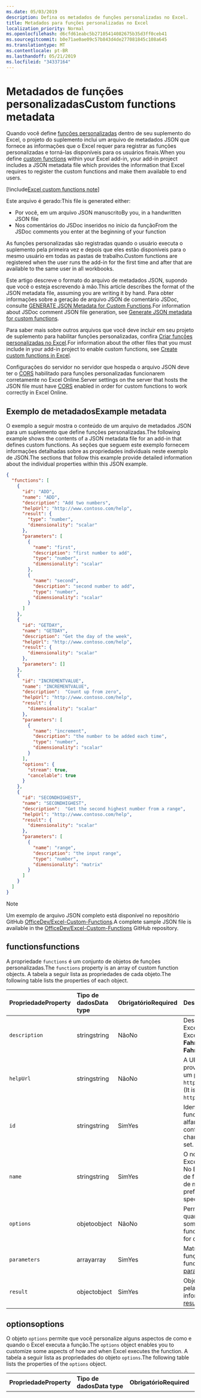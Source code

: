 ```yaml
---
ms.date: 05/03/2019
description: Defina os metadados de funções personalizadas no Excel.
title: Metadados para funções personalizadas no Excel
localization_priority: Normal
ms.openlocfilehash: d6cfd61eabc5b27105414082675b35d3ff0ceb41
ms.sourcegitcommit: b0e71ae0ae09c57b843d4de277081845c108a645
ms.translationtype: MT
ms.contentlocale: pt-BR
ms.lasthandoff: 05/21/2019
ms.locfileid: "34337164"
---
```

# <a name="custom-functions-metadata"></a><span data-ttu-id="43614-103">Metadados de funções personalizadas</span><span class="sxs-lookup"><span data-stu-id="43614-103">Custom functions metadata</span></span>

<span data-ttu-id="43614-104">Quando você define [funções personalizadas](custom-functions-overview.md) dentro de seu suplemento do Excel, o projeto do suplemento inclui um arquivo de metadados JSON que fornece as informações que o Excel requer para registrar as funções personalizadas e torná-las disponíveis para os usuários finais.</span><span class="sxs-lookup"><span data-stu-id="43614-104">When you define [custom functions](custom-functions-overview.md) within your Excel add-in, your add-in project includes a JSON metadata file which provides the information that Excel requires to register the custom functions and make them available to end users.</span></span>

[!include[Excel custom functions note](../includes/excel-custom-functions-note.md)]

<span data-ttu-id="43614-105">Este arquivo é gerado:</span><span class="sxs-lookup"><span data-stu-id="43614-105">This file is generated either:</span></span>

- <span data-ttu-id="43614-106">Por você, em um arquivo JSON manuscrito</span><span class="sxs-lookup"><span data-stu-id="43614-106">By you, in a handwritten JSON file</span></span>
- <span data-ttu-id="43614-107">Nos comentários do JSDoc inseridos no início da função</span><span class="sxs-lookup"><span data-stu-id="43614-107">From the JSDoc comments you enter at the beginning of your function</span></span>

<span data-ttu-id="43614-108">As funções personalizadas são registradas quando o usuário executa o suplemento pela primeira vez e depois que eles estão disponíveis para o mesmo usuário em todas as pastas de trabalho.</span><span class="sxs-lookup"><span data-stu-id="43614-108">Custom functions are registered when the user runs the add-in for the first time and after that are available to the same user in all workbooks.</span></span>

<span data-ttu-id="43614-109">Este artigo descreve o formato do arquivo de metadados JSON, supondo que você o esteja escrevendo à mão.</span><span class="sxs-lookup"><span data-stu-id="43614-109">This article describes the format of the JSON metadata file, assuming you are writing it by hand.</span></span> <span data-ttu-id="43614-110">Para obter informações sobre a geração de arquivo JSON de comentário JSDoc, consulte [GENERATE JSON Metadata for Custom Functions](custom-functions-json-autogeneration.md).</span><span class="sxs-lookup"><span data-stu-id="43614-110">For information about JSDoc comment JSON file generation, see [Generate JSON metadata for custom functions](custom-functions-json-autogeneration.md).</span></span>

<span data-ttu-id="43614-111">Para saber mais sobre outros arquivos que você deve incluir em seu projeto de suplemento para habilitar funções personalizadas, confira [Criar funções personalizadas no Excel](custom-functions-overview.md).</span><span class="sxs-lookup"><span data-stu-id="43614-111">For information about the other files that you must include in your add-in project to enable custom functions, see [Create custom functions in Excel](custom-functions-overview.md).</span></span>

<span data-ttu-id="43614-112">Configurações do servidor no servidor que hospeda o arquivo JSON deve ter o [CORS](https://developer.mozilla.org/docs/Web/HTTP/CORS) habilitado para funções personalizadas funcionarem corretamente no Excel Online.</span><span class="sxs-lookup"><span data-stu-id="43614-112">Server settings on the server that hosts the JSON file must have [CORS](https://developer.mozilla.org/docs/Web/HTTP/CORS) enabled in order for custom functions to work correctly in Excel Online.</span></span>

## <a name="example-metadata"></a><span data-ttu-id="43614-113">Exemplo de metadados</span><span class="sxs-lookup"><span data-stu-id="43614-113">Example metadata</span></span>

<span data-ttu-id="43614-114">O exemplo a seguir mostra o conteúdo de um arquivo de metadados JSON para um suplemento que define funções personalizadas.</span><span class="sxs-lookup"><span data-stu-id="43614-114">The following example shows the contents of a JSON metadata file for an add-in that defines custom functions.</span></span> <span data-ttu-id="43614-115">As seções que seguem este exemplo fornecem informações detalhadas sobre as propriedades individuais neste exemplo de JSON.</span><span class="sxs-lookup"><span data-stu-id="43614-115">The sections that follow this example provide detailed information about the individual properties within this JSON example.</span></span>

```json
{
  "functions": [
    {
      "id": "ADD",
      "name": "ADD",
      "description": "Add two numbers",
      "helpUrl": "http://www.contoso.com/help",
      "result": {
        "type": "number",
        "dimensionality": "scalar"
      },
      "parameters": [
        {
          "name": "first",
          "description": "first number to add",
          "type": "number",
          "dimensionality": "scalar"
        },
        {
          "name": "second",
          "description": "second number to add",
          "type": "number",
          "dimensionality": "scalar"
        }
      ]
    },
    {
      "id": "GETDAY",
      "name": "GETDAY",
      "description": "Get the day of the week",
      "helpUrl": "http://www.contoso.com/help",
      "result": {
        "dimensionality": "scalar"
      },
      "parameters": []
    },
    {
      "id": "INCREMENTVALUE",
      "name": "INCREMENTVALUE", 
      "description":  "Count up from zero",
      "helpUrl": "http://www.contoso.com/help",
      "result": {
        "dimensionality": "scalar"
      },
      "parameters": [
        {
          "name": "increment",
          "description": "the number to be added each time",
          "type": "number",
          "dimensionality": "scalar"
        }
      ],
      "options": {
        "stream": true,
        "cancelable": true
      }
    },
    {
      "id": "SECONDHIGHEST",
      "name": "SECONDHIGHEST", 
      "description":  "Get the second highest number from a range",
      "helpUrl": "http://www.contoso.com/help",
      "result": {
        "dimensionality": "scalar"
      },
      "parameters": [
        {
          "name": "range",
          "description": "the input range",
          "type": "number",
          "dimensionality": "matrix"
        }
      ]
    }
  ]
}
```

> [!NOTE]
> <span data-ttu-id="43614-116">Um exemplo de arquivo JSON completo está disponível no repositório GitHub [OfficeDev/Excel-Custom-Functions](https://github.com/OfficeDev/Excel-Custom-Functions/blob/master/src/functions/functions.json).</span><span class="sxs-lookup"><span data-stu-id="43614-116">A complete sample JSON file is available in the [OfficeDev/Excel-Custom-Functions](https://github.com/OfficeDev/Excel-Custom-Functions/blob/master/src/functions/functions.json) GitHub repository.</span></span>

## <a name="functions"></a><span data-ttu-id="43614-117">functions</span><span class="sxs-lookup"><span data-stu-id="43614-117">functions</span></span> 

<span data-ttu-id="43614-118">A propriedade `functions` é um conjunto de objetos de funções personalizadas.</span><span class="sxs-lookup"><span data-stu-id="43614-118">The `functions` property is an array of custom function objects.</span></span> <span data-ttu-id="43614-119">A tabela a seguir lista as propriedades de cada objeto.</span><span class="sxs-lookup"><span data-stu-id="43614-119">The following table lists the properties of each object.</span></span>

|  <span data-ttu-id="43614-120">Propriedade</span><span class="sxs-lookup"><span data-stu-id="43614-120">Property</span></span>  |  <span data-ttu-id="43614-121">Tipo de dados</span><span class="sxs-lookup"><span data-stu-id="43614-121">Data type</span></span>  |  <span data-ttu-id="43614-122">Obrigatório</span><span class="sxs-lookup"><span data-stu-id="43614-122">Required</span></span>  |  <span data-ttu-id="43614-123">Descrição</span><span class="sxs-lookup"><span data-stu-id="43614-123">Description</span></span>  |
|:-----|:-----|:-----|:-----|
|  `description`  |  <span data-ttu-id="43614-124">string</span><span class="sxs-lookup"><span data-stu-id="43614-124">string</span></span>  |  <span data-ttu-id="43614-125">Não</span><span class="sxs-lookup"><span data-stu-id="43614-125">No</span></span>  |  <span data-ttu-id="43614-126">Descrição da função que é exibida aos usuários finais no Excel.</span><span class="sxs-lookup"><span data-stu-id="43614-126">The description of the function that end users see in Excel.</span></span> <span data-ttu-id="43614-127">Por exemplo, **Converte um valor em Celsius para Fahrenheit**.</span><span class="sxs-lookup"><span data-stu-id="43614-127">For example, **Converts a Celsius value to Fahrenheit**.</span></span> |
|  `helpUrl`  |  <span data-ttu-id="43614-128">string</span><span class="sxs-lookup"><span data-stu-id="43614-128">string</span></span>  |   <span data-ttu-id="43614-129">Não</span><span class="sxs-lookup"><span data-stu-id="43614-129">No</span></span>  |  <span data-ttu-id="43614-130">A URL que fornece informações sobre a função.</span><span class="sxs-lookup"><span data-stu-id="43614-130">URL that provides information about the function.</span></span> <span data-ttu-id="43614-131">(Ela é exibida em um painel de tarefas). Por exemplo, `http://contoso.com/help/convertcelsiustofahrenheit.html`.</span><span class="sxs-lookup"><span data-stu-id="43614-131">(It is displayed in a task pane.) For example, `http://contoso.com/help/convertcelsiustofahrenheit.html`.</span></span> |
| `id`     | <span data-ttu-id="43614-132">string</span><span class="sxs-lookup"><span data-stu-id="43614-132">string</span></span> | <span data-ttu-id="43614-133">Sim</span><span class="sxs-lookup"><span data-stu-id="43614-133">Yes</span></span> | <span data-ttu-id="43614-134">Identificação exclusiva para a função.</span><span class="sxs-lookup"><span data-stu-id="43614-134">A unique ID for the function.</span></span> <span data-ttu-id="43614-135">Essa ID pode conter apenas caracteres alfanuméricos e pontos e não deve ser alterada depois de configurada.</span><span class="sxs-lookup"><span data-stu-id="43614-135">This ID can only contain alphanumeric characters and periods and should not be changed after it is set.</span></span> |
|  `name`  |  <span data-ttu-id="43614-136">string</span><span class="sxs-lookup"><span data-stu-id="43614-136">string</span></span>  |  <span data-ttu-id="43614-137">Sim</span><span class="sxs-lookup"><span data-stu-id="43614-137">Yes</span></span>  |  <span data-ttu-id="43614-138">O nome da função que é exibida aos usuários finais no Excel.</span><span class="sxs-lookup"><span data-stu-id="43614-138">The name of the function that end users see in Excel.</span></span> <span data-ttu-id="43614-139">No Excel, o nome da função será prefixado pelo namespace de funções personalizadas que é especificado no arquivo de manifesto XML.</span><span class="sxs-lookup"><span data-stu-id="43614-139">In Excel, this function name will be prefixed by the custom functions namespace that's specified in the XML manifest file.</span></span> |
|  `options`  |  <span data-ttu-id="43614-140">objeto</span><span class="sxs-lookup"><span data-stu-id="43614-140">object</span></span>  |  <span data-ttu-id="43614-141">Não</span><span class="sxs-lookup"><span data-stu-id="43614-141">No</span></span>  |  <span data-ttu-id="43614-142">Permite que você personalize alguns aspectos de como e quando o Excel executa a função.</span><span class="sxs-lookup"><span data-stu-id="43614-142">Enables you to customize some aspects of how and when Excel executes the function.</span></span> <span data-ttu-id="43614-143">Confira [opções](#options) para obter detalhes.</span><span class="sxs-lookup"><span data-stu-id="43614-143">See [options](#options) for details.</span></span> |
|  `parameters`  |  <span data-ttu-id="43614-144">array</span><span class="sxs-lookup"><span data-stu-id="43614-144">array</span></span>  |  <span data-ttu-id="43614-145">Sim</span><span class="sxs-lookup"><span data-stu-id="43614-145">Yes</span></span>  |  <span data-ttu-id="43614-146">Matriz que define os parâmetros de entrada para a função.</span><span class="sxs-lookup"><span data-stu-id="43614-146">Array that defines the input parameters for the function.</span></span> <span data-ttu-id="43614-147">Confira os [parâmetros](#parameters) para obter detalhes.</span><span class="sxs-lookup"><span data-stu-id="43614-147">See [parameters](#parameters)  for details.</span></span> |
|  `result`  |  <span data-ttu-id="43614-148">object</span><span class="sxs-lookup"><span data-stu-id="43614-148">object</span></span>  |  <span data-ttu-id="43614-149">Sim</span><span class="sxs-lookup"><span data-stu-id="43614-149">Yes</span></span>  |  <span data-ttu-id="43614-150">Objeto que define o tipo de informação que é retornada pela função do Excel.</span><span class="sxs-lookup"><span data-stu-id="43614-150">Object that defines the type of information that is returned by the function.</span></span> <span data-ttu-id="43614-151">Confira [resultado](#result) para obter detalhes.</span><span class="sxs-lookup"><span data-stu-id="43614-151">See [result](#result) for details.</span></span> |

## <a name="options"></a><span data-ttu-id="43614-152">options</span><span class="sxs-lookup"><span data-stu-id="43614-152">options</span></span>

<span data-ttu-id="43614-153">O objeto `options` permite que você personalize alguns aspectos de como e quando o Excel executa a função.</span><span class="sxs-lookup"><span data-stu-id="43614-153">The `options` object enables you to customize some aspects of how and when Excel executes the function.</span></span> <span data-ttu-id="43614-154">A tabela a seguir lista as propriedades do objeto `options`.</span><span class="sxs-lookup"><span data-stu-id="43614-154">The following table lists the properties of the `options` object.</span></span>

|  <span data-ttu-id="43614-155">Propriedade</span><span class="sxs-lookup"><span data-stu-id="43614-155">Property</span></span>  |  <span data-ttu-id="43614-156">Tipo de dados</span><span class="sxs-lookup"><span data-stu-id="43614-156">Data type</span></span>  |  <span data-ttu-id="43614-157">Obrigatório</span><span class="sxs-lookup"><span data-stu-id="43614-157">Required</span></span>  |  <span data-ttu-id="43614-158">Descrição</span><span class="sxs-lookup"><span data-stu-id="43614-158">Description</span></span>  |
|:-----|:-----|:-----|:-----|
|  `cancelable`  |  <span data-ttu-id="43614-159">booliano</span><span class="sxs-lookup"><span data-stu-id="43614-159">boolean</span></span>  |  <span data-ttu-id="43614-160">Não</span><span class="sxs-lookup"><span data-stu-id="43614-160">No</span></span><br/><br/><span data-ttu-id="43614-161">O valor padrão é `false`.</span><span class="sxs-lookup"><span data-stu-id="43614-161">Default value is `false`.</span></span>  |  <span data-ttu-id="43614-162">Se o valor for `true`, o Excel chamará o manipulador `onCanceled` sempre que o usuário realizar uma ação que tenha o efeito de cancelar a função, por exemplo, manualmente acionar um recálculo ou editar uma célula referenciada pela função.</span><span class="sxs-lookup"><span data-stu-id="43614-162">If `true`, Excel calls the `onCanceled` handler whenever the user takes an action that has the effect of canceling the function; for example, manually triggering recalculation or editing a cell that is referenced by the function.</span></span> <span data-ttu-id="43614-163">Se você usar essa opção, o Excel chamará a função JavaScript com um parâmetro `caller` adicional.</span><span class="sxs-lookup"><span data-stu-id="43614-163">If you use this option, Excel will call the JavaScript function with an additional `caller` parameter.</span></span> <span data-ttu-id="43614-164">(***Não*** registre este parâmetro na propriedade `parameters`).</span><span class="sxs-lookup"><span data-stu-id="43614-164">(Do ***not*** register this parameter in the `parameters` property).</span></span> <span data-ttu-id="43614-165">No corpo da função, um manipulador deve ser atribuído ao membro `caller.onCanceled`.</span><span class="sxs-lookup"><span data-stu-id="43614-165">In the body of the function, a handler must be assigned to the `caller.onCanceled` member.</span></span> <span data-ttu-id="43614-166">Para saber mais, confira [Cancelar uma função](custom-functions-web-reqs.md#stream-and-cancel-functions).</span><span class="sxs-lookup"><span data-stu-id="43614-166">For more information, see [Canceling a function](custom-functions-web-reqs.md#stream-and-cancel-functions).</span></span> |
|  `requiresAddress`  | <span data-ttu-id="43614-167">booliano</span><span class="sxs-lookup"><span data-stu-id="43614-167">boolean</span></span> | <span data-ttu-id="43614-168">Não</span><span class="sxs-lookup"><span data-stu-id="43614-168">No</span></span> <br/><br/><span data-ttu-id="43614-169">O valor padrão é `false`.</span><span class="sxs-lookup"><span data-stu-id="43614-169">Default value is `false`.</span></span> | <br /><br /> <span data-ttu-id="43614-170">Se true, sua função personalizada pode acessar o endereço da célula que invocou sua função personalizada.</span><span class="sxs-lookup"><span data-stu-id="43614-170">If true, your custom function can access the address of the cell that invoked your custom function.</span></span> <span data-ttu-id="43614-171">Para obter o endereço da célula que chamou sua função personalizada, use Context. Address em sua função personalizada.</span><span class="sxs-lookup"><span data-stu-id="43614-171">To get the address of the cell that invoked your custom function, use context.address in your custom function.</span></span> <span data-ttu-id="43614-172">Para saber mais, confira [determinar quais célula chamada sua função personalizada](/office/dev/add-ins/excel/custom-functions-overview#determine-which-cell-invoked-your-custom-function).</span><span class="sxs-lookup"><span data-stu-id="43614-172">For more information, see [Determine which cell invoked your custom function](/office/dev/add-ins/excel/custom-functions-overview#determine-which-cell-invoked-your-custom-function).</span></span> <span data-ttu-id="43614-173">As funções personalizadas não podem ser definidas como streaming e requiresAddress.</span><span class="sxs-lookup"><span data-stu-id="43614-173">Custom functions cannot be set as both streaming and requiresAddress.</span></span> <span data-ttu-id="43614-174">Ao usar essa opção, o parâmetro "invocationContext" deve ser o último parâmetro passado em opções.</span><span class="sxs-lookup"><span data-stu-id="43614-174">When using this option, the 'invocationContext' parameter must be the last parameter passed in options.</span></span> |
|  `stream`  |  <span data-ttu-id="43614-175">booliano</span><span class="sxs-lookup"><span data-stu-id="43614-175">boolean</span></span>  |  <span data-ttu-id="43614-176">Não</span><span class="sxs-lookup"><span data-stu-id="43614-176">No</span></span><br/><br/><span data-ttu-id="43614-177">O valor padrão é `false`.</span><span class="sxs-lookup"><span data-stu-id="43614-177">Default value is `false`.</span></span>  |  <span data-ttu-id="43614-178">Se o valor for `true`, a função poderá gerar uma saída para a célula de forma repetida, mesmo quando invocada somente uma vez.</span><span class="sxs-lookup"><span data-stu-id="43614-178">If `true`, the function can output repeatedly to the cell even when invoked only once.</span></span> <span data-ttu-id="43614-179">Essa opção é útil para fontes de dados que mudam constantemente, como preços de ações.</span><span class="sxs-lookup"><span data-stu-id="43614-179">This option is useful for rapidly-changing data sources, such as a stock price.</span></span> <span data-ttu-id="43614-180">Se você usar essa opção, o Excel chamará a função JavaScript com um parâmetro `caller` adicional.</span><span class="sxs-lookup"><span data-stu-id="43614-180">If you use this option, Excel will call the JavaScript function with an additional `caller` parameter.</span></span> <span data-ttu-id="43614-181">(***Não*** registre este parâmetro na propriedade `parameters`).</span><span class="sxs-lookup"><span data-stu-id="43614-181">(Do ***not*** register this parameter in the `parameters` property).</span></span> <span data-ttu-id="43614-182">A função não deve ter instruções `return`.</span><span class="sxs-lookup"><span data-stu-id="43614-182">The function should have no `return` statement.</span></span> <span data-ttu-id="43614-183">Em vez disso, o valor resultante é passado como o argumento do método de retorno `caller.setResult`.</span><span class="sxs-lookup"><span data-stu-id="43614-183">Instead, the result value is passed as the argument of the `caller.setResult` callback method.</span></span> <span data-ttu-id="43614-184">Para saber mais informações, confira [Funções de streaming](custom-functions-web-reqs.md#stream-and-cancel-functions).</span><span class="sxs-lookup"><span data-stu-id="43614-184">For more information, see [Streaming functions](custom-functions-web-reqs.md#stream-and-cancel-functions).</span></span> |
|  `volatile`  | <span data-ttu-id="43614-185">booliano</span><span class="sxs-lookup"><span data-stu-id="43614-185">boolean</span></span> | <span data-ttu-id="43614-186">Não</span><span class="sxs-lookup"><span data-stu-id="43614-186">No</span></span> <br/><br/><span data-ttu-id="43614-187">O valor padrão é `false`.</span><span class="sxs-lookup"><span data-stu-id="43614-187">Default value is `false`.</span></span> | <br /><br /> <span data-ttu-id="43614-188">Se for `true`, a função será recalculada sempre que o Excel recalcular, em vez de apenas quando os valores dependentes da fórmula forem alterados.</span><span class="sxs-lookup"><span data-stu-id="43614-188">If `true`, the function will recalculate each time Excel recalculates, instead of only when the formula's dependent values have changed.</span></span> <span data-ttu-id="43614-189">Uma função não pode ser de streaming e volátil ao mesmo tempo.</span><span class="sxs-lookup"><span data-stu-id="43614-189">A function cannot be both streaming and volatile.</span></span> <span data-ttu-id="43614-190">Se as propriedades `stream` e `volatile` forem definidas como `true`, a opção volátil será ignorada.</span><span class="sxs-lookup"><span data-stu-id="43614-190">If the `stream` and `volatile` properties are both set to `true`, the volatile option will be ignored.</span></span> |

## <a name="parameters"></a><span data-ttu-id="43614-191">parâmetros</span><span class="sxs-lookup"><span data-stu-id="43614-191">parameters</span></span>

<span data-ttu-id="43614-192">A propriedade `parameters` é uma matriz de objetos de parâmetro.</span><span class="sxs-lookup"><span data-stu-id="43614-192">The `parameters` property is an array of parameter objects.</span></span> <span data-ttu-id="43614-193">A tabela a seguir lista as propriedades de cada objeto.</span><span class="sxs-lookup"><span data-stu-id="43614-193">The following table lists the properties of each object.</span></span>

|  <span data-ttu-id="43614-194">Propriedade</span><span class="sxs-lookup"><span data-stu-id="43614-194">Property</span></span>  |  <span data-ttu-id="43614-195">Tipo de dados</span><span class="sxs-lookup"><span data-stu-id="43614-195">Data type</span></span>  |  <span data-ttu-id="43614-196">Obrigatório</span><span class="sxs-lookup"><span data-stu-id="43614-196">Required</span></span>  |  <span data-ttu-id="43614-197">Descrição</span><span class="sxs-lookup"><span data-stu-id="43614-197">Description</span></span>  |
|:-----|:-----|:-----|:-----|
|  `description`  |  <span data-ttu-id="43614-198">string</span><span class="sxs-lookup"><span data-stu-id="43614-198">string</span></span>  |  <span data-ttu-id="43614-199">Não</span><span class="sxs-lookup"><span data-stu-id="43614-199">No</span></span> |  <span data-ttu-id="43614-200">Uma descrição do parâmetro.</span><span class="sxs-lookup"><span data-stu-id="43614-200">A description of the parameter.</span></span> <span data-ttu-id="43614-201">Isso é exibido no IntelliSense do Excel.</span><span class="sxs-lookup"><span data-stu-id="43614-201">This is displayed in Excel's intelliSense.</span></span>  |
|  `dimensionality`  |  <span data-ttu-id="43614-202">string</span><span class="sxs-lookup"><span data-stu-id="43614-202">string</span></span>  |  <span data-ttu-id="43614-203">Não</span><span class="sxs-lookup"><span data-stu-id="43614-203">No</span></span>  |  <span data-ttu-id="43614-204">Deve ser **escalar** (um valor não matriz) ou **matriz** (uma matriz de 2 dimensões).</span><span class="sxs-lookup"><span data-stu-id="43614-204">Must be either **scalar** (a non-array value) or **matrix** (a 2-dimensional array).</span></span>  |
|  `name`  |  <span data-ttu-id="43614-205">string</span><span class="sxs-lookup"><span data-stu-id="43614-205">string</span></span>  |  <span data-ttu-id="43614-206">Sim</span><span class="sxs-lookup"><span data-stu-id="43614-206">Yes</span></span>  |  <span data-ttu-id="43614-207">O nome do parâmetro.</span><span class="sxs-lookup"><span data-stu-id="43614-207">The name of the parameter.</span></span> <span data-ttu-id="43614-208">Esse nome é exibido no IntelliSense do Excel.</span><span class="sxs-lookup"><span data-stu-id="43614-208">This name is displayed in Excel's intelliSense.</span></span>  |
|  `type`  |  <span data-ttu-id="43614-209">string</span><span class="sxs-lookup"><span data-stu-id="43614-209">string</span></span>  |  <span data-ttu-id="43614-210">Não</span><span class="sxs-lookup"><span data-stu-id="43614-210">No</span></span>  |  <span data-ttu-id="43614-211">O tipo de dados do parâmetro.</span><span class="sxs-lookup"><span data-stu-id="43614-211">The data type of the parameter.</span></span> <span data-ttu-id="43614-212">Pode ser **booliano**, **número**, **cadeia de caracteres** ou **qualquer**, que permita usar qualquer um dos três tipos anteriores.</span><span class="sxs-lookup"><span data-stu-id="43614-212">Can be **boolean**, **number**, **string**, or **any**, which allows you to use of any of the previous three types.</span></span> <span data-ttu-id="43614-213">Se essa propriedade não for especificada, o tipo de dados padrão será **qualquer**.</span><span class="sxs-lookup"><span data-stu-id="43614-213">If this property is not specified, the data type defaults to **any**.</span></span> |
|  `optional`  | <span data-ttu-id="43614-214">booliano</span><span class="sxs-lookup"><span data-stu-id="43614-214">boolean</span></span> | <span data-ttu-id="43614-215">Não</span><span class="sxs-lookup"><span data-stu-id="43614-215">No</span></span> | <span data-ttu-id="43614-216">Se for `true`, o parâmetro será opcional.</span><span class="sxs-lookup"><span data-stu-id="43614-216">If `true`, the parameter is optional.</span></span> |

## <a name="result"></a><span data-ttu-id="43614-217">result</span><span class="sxs-lookup"><span data-stu-id="43614-217">result</span></span>

<span data-ttu-id="43614-218">O objeto `result` que define o tipo de informação que é retornado pela função.</span><span class="sxs-lookup"><span data-stu-id="43614-218">The `result` object defines the type of information that is returned by the function.</span></span> <span data-ttu-id="43614-219">A tabela a seguir lista as propriedades do objeto `result`.</span><span class="sxs-lookup"><span data-stu-id="43614-219">The following table lists the properties of the `result` object.</span></span>

|  <span data-ttu-id="43614-220">Propriedade</span><span class="sxs-lookup"><span data-stu-id="43614-220">Property</span></span>  |  <span data-ttu-id="43614-221">Tipo de dados</span><span class="sxs-lookup"><span data-stu-id="43614-221">Data type</span></span>  |  <span data-ttu-id="43614-222">Obrigatório</span><span class="sxs-lookup"><span data-stu-id="43614-222">Required</span></span>  |  <span data-ttu-id="43614-223">Descrição</span><span class="sxs-lookup"><span data-stu-id="43614-223">Description</span></span>  |
|:-----|:-----|:-----|:-----|
|  `dimensionality`  |  <span data-ttu-id="43614-224">string</span><span class="sxs-lookup"><span data-stu-id="43614-224">string</span></span>  |  <span data-ttu-id="43614-225">Não</span><span class="sxs-lookup"><span data-stu-id="43614-225">No</span></span>  |  <span data-ttu-id="43614-226">Deve ser **escalar** (um valor não matriz) ou **matriz** (uma matriz de 2 dimensões).</span><span class="sxs-lookup"><span data-stu-id="43614-226">Must be either **scalar** (a non-array value) or **matrix** (a 2-dimensional array).</span></span> |

## <a name="next-steps"></a><span data-ttu-id="43614-227">Próximas etapas</span><span class="sxs-lookup"><span data-stu-id="43614-227">Next steps</span></span>
<span data-ttu-id="43614-228">Conheça as [práticas recomendadas para nomear sua função](custom-functions-naming.md) ou descubra como [localizar sua função](custom-functions-localize.md) usando o método JSON manuscrito descrito anteriormente.</span><span class="sxs-lookup"><span data-stu-id="43614-228">Learn the [best practices for naming your function](custom-functions-naming.md) or discover how to [localize your function](custom-functions-localize.md) using the previously described handwritten JSON method.</span></span>

## <a name="see-also"></a><span data-ttu-id="43614-229">Confira também</span><span class="sxs-lookup"><span data-stu-id="43614-229">See also</span></span>

* [<span data-ttu-id="43614-230">Gerar metadados JSON automaticamente para funções personalizadas</span><span class="sxs-lookup"><span data-stu-id="43614-230">Autogenerate JSON metadata for custom functions</span></span>](custom-functions-json-autogeneration.md)
* [<span data-ttu-id="43614-231">Opções de parâmetros de funções personalizadas</span><span class="sxs-lookup"><span data-stu-id="43614-231">Custom functions parameter options</span></span>](custom-functions-parameter-options.md)
* <span data-ttu-id="43614-232">[Práticas recomendadas de funções personalizadas](custom-functions-best-practices.md).</span><span class="sxs-lookup"><span data-stu-id="43614-232">[Custom functions best practices](custom-functions-best-practices.md)</span></span>
* [<span data-ttu-id="43614-233">Criar funções personalizadas no Excel</span><span class="sxs-lookup"><span data-stu-id="43614-233">Create custom functions in Excel</span></span>](custom-functions-overview.md)